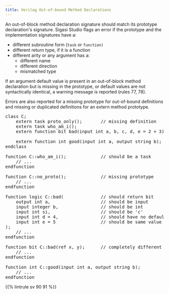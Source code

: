 ```yaml
---
title: Verilog Out-of-bound Method Declarations
---
```


An out-of-block method declaration signature should match its prototype declaration's signature.
Sigasi Studio flags an error if the prototype and the implementation signatures have a:
- different subroutine form (`task` or `function)`
- different return type, if it is a function
- different arity or any argument has a:
  - different name
  - different direction
  - mismatched type

If an argument default value is present in an out-of-block method declaration but is missing in the prototype, or default values are not syntactically identical, a warning message is reported (rules 77, 78).

Errors are also reported for a missing prototype for out-of-bound definitions and missing or duplicated definitions for an extern method prototype.

<pre>class C;
    extern task <span class="error">proto_only</span>();       // missing definition
    extern task who_am_i();
    extern function bit bad(input int a, b, c, d, e = 2 + 3);

    extern function int good(input int a, output string b);
endclass

<span class="error">function</span> C::who_am_i();             // should be a task
    // ...
endfunction

function C::<span class="error">no_proto</span>();             // missing prototype
    // ...
endfunction

function <span class="error">logic</span> C::bad(              // should return bit
    <span class="error">output</span> int a,                   // should be input
    input <span class="error">integer</span> b,                // should be int
    input int <span class="error">si</span>,                   // should be 'c'
    input int d <span class="warning">= 4</span>,                // should have no default value
    input int e <span class="warning">= 5</span>                 // should be same value as prototype: 2 + 3
);
    // ...
endfunction

function bit C::<span class="error">bad</span>(ref x, y);      // completely different signature, duplicate definition
    // ...
endfunction

function int C::<span class="goodcode">good(input int a, output string b)</span>;
    // ...
endfunction</pre>

{{% lintrule sv 90 91 %}}

<!-- 82-90 not configurable in preferences, only in file -->